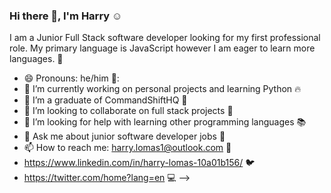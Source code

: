 ### Hi there 👋, I'm Harry :relaxed:

I am a Junior Full Stack software developer looking for my first professional role. My primary language is JavaScript however I am eager to learn more languages. 🧮

- 😄 Pronouns: he/him 👱:
- 🔭 I’m currently working on personal projects and learning Python :fire:
- 🏫 I’m a graduate of CommandShiftHQ :school_satchel:
- 👯 I’m looking to collaborate on full stack projects :metal:
- 🤔 I’m looking for help with learning other programming languages :books:
- 💬 Ask me about junior software developer jobs :baby:
- 📫 How to reach me: harry.lomas1@outlook.com 📧
- https://www.linkedin.com/in/harry-lomas-10a01b156/ 🐦
- https://twitter.com/home?lang=en :computer:
-->
